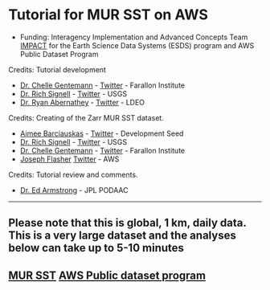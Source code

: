 # Tutorial for MUR SST on AWS  

- Funding: Interagency Implementation and Advanced Concepts Team [IMPACT](https://earthdata.nasa.gov/esds/impact) for the Earth Science Data Systems (ESDS) program and AWS Public Dataset Program

Credits: Tutorial development
* [Dr. Chelle Gentemann](mailto:gentemann@faralloninstitute.org) -  [Twitter](https://twitter.com/ChelleGentemann)   - Farallon Institute
* [Dr. Rich Signell](mailto:rsignell@usgs.gov) - [Twitter](https://twitter.com/rsignell) - USGS
* [Dr. Ryan Abernathey](mailto:rpa@ldeo.columbia.edu) - [Twitter](https://twitter.com/rabernat) - LDEO


Credits: Creating of the Zarr MUR SST dataset.  

* [Aimee Barciauskas](mailto:aimee@developmentseed.org) - [Twitter](https://twitter.com/_aimeeb) - Development Seed
* [Dr. Rich Signell](mailto:rsignell@usgs.gov) - [Twitter](https://twitter.com/rsignell) - USGS
* [Dr. Chelle Gentemann](mailto:gentemann@faralloninstitute.org)  -  [Twitter](https://twitter.com/ChelleGentemann) - Farallon Institute
* [Joseph Flasher](mailto:jflasher@amazon.com) [Twitter](https://twitter.com/joseph_flasher) - AWS

Credits: Tutorial review and comments.
* [Dr. Ed Armstrong](mailto:edward.m.armstrong@jpl.nasa.gov) - JPL PODAAC

-------------

## Please note that this is global, 1 km, daily data.  This is a very large dataset and the analyses below can take up to 5-10 minutes

## [MUR SST](https://podaac.jpl.nasa.gov/Multi-scale_Ultra-high_Resolution_MUR-SST) [AWS Public dataset program](https://registry.opendata.aws/mur/) 


